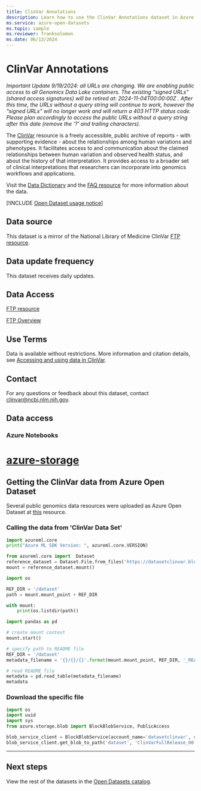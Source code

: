 ```yaml
---
title: ClinVar Annotations
description: Learn how to use the ClinVar Annotations dataset in Azure Open Datasets.
ms.service: azure-open-datasets
ms.topic: sample
ms.reviewer: franksolomon
ms.date: 06/13/2024
---
```


# ClinVar Annotations

<em> Important Update 9/19/2024: all URLs are changing.  We are enabling public access to all Genomics Data Lake containers.  The existing “signed URLs” (shared access signatures) will be retired at: 2024-11-04T00:00:00Z .  After this time, the URLs without a query string will continue to work, however the “signed URLs” will no longer work and will return a 403 HTTP status code.  Please plan accordingly to access the public URLs without a query string after this date  (remove the ‘?’ and trailing characters). </em>

The [ClinVar](https://www.ncbi.nlm.nih.gov/clinvar/) resource is a freely accessible, public archive of reports - with supporting evidence - about the relationships among human variations and phenotypes. It facilitates access to and communication about the claimed relationships between human variation and observed health status, and about the history of that interpretation. It provides access to a broader set of clinical interpretations that researchers can incorporate into genomics workflows and applications.

Visit the [Data Dictionary](https://www.ncbi.nlm.nih.gov/projects/clinvar/ClinVarDataDictionary.pdf) and the [FAQ resource](https://www.ncbi.nlm.nih.gov/clinvar/docs/faq/) for more information about the data.

[!INCLUDE [Open Dataset usage notice](./includes/open-datasets-usage-note.md)]

## Data source

This dataset is a mirror of the National Library of Medicine ClinVar [FTP resource](https://ftp.ncbi.nlm.nih.gov/pub/clinvar/xml/).

## Data update frequency

This dataset receives daily updates.

## Data Access

[FTP resource](https://ftp.ncbi.nlm.nih.gov/pub/clinvar/)

[FTP Overview](https://www.ncbi.nlm.nih.gov/clinvar/docs/ftp_primer/)

## Use Terms
Data is available without restrictions. More information and citation details, see [Accessing and using data in ClinVar](https://www.ncbi.nlm.nih.gov/clinvar/docs/maintenance_use/).

## Contact

For any questions or feedback about this dataset, contact [clinvar@ncbi.nlm.nih.gov](mailto:clinvar@ncbi.nlm.nih.gov).

## Data access

### Azure Notebooks

# [azure-storage](#tab/azure-storage)

<!-- nbstart https://opendatasets-api.azure.com/discoveryapi/OpenDataset/DownloadNotebook?serviceType=AzureNotebooks&package=azure-storage&registryId=genomics-clinvar -->

## Getting the ClinVar data from Azure Open Dataset

Several public genomics data resources were uploaded as Azure Open Dataset at [this](https://azure.microsoft.com/services/open-datasets/catalog/) resource.

### Calling the data from  'ClinVar Data Set'

```python
import azureml.core
print("Azure ML SDK Version: ", azureml.core.VERSION)
```

```python
from azureml.core import  Dataset
reference_dataset = Dataset.File.from_files('https://datasetclinvar.blob.core.windows.net/dataset')
mount = reference_dataset.mount()
```

```python
import os

REF_DIR = '/dataset'
path = mount.mount_point + REF_DIR

with mount:
    print(os.listdir(path))
```

```python
import pandas as pd

# create mount context
mount.start()

# specify path to README file
REF_DIR = '/dataset'
metadata_filename = '{}/{}/{}'.format(mount.mount_point, REF_DIR, '_README')

# read README file
metadata = pd.read_table(metadata_filename)
metadata
```

### Download the specific file

```python
import os
import uuid
import sys
from azure.storage.blob import BlockBlobService, PublicAccess

blob_service_client = BlockBlobService(account_name='datasetclinvar', sas_token='sv=2019-02-02&se=2050-01-01T08%3A00%3A00Z&si=prod&sr=c&sig=qFPPwPba1RmBvaffkzkLuzabYU5dZstSTgMwxuLNME8%3D')     
blob_service_client.get_blob_to_path('dataset', 'ClinVarFullRelease_00-latest.xml.gz.md5', './ClinVarFullRelease_00-latest.xml.gz.md5')
```

<!-- nbend -->

---

## Next steps

View the rest of the datasets in the [Open Datasets catalog](dataset-catalog.md).

